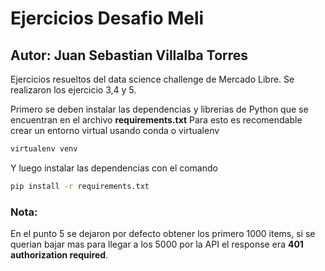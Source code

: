 # Ejercicios Desafio Meli
## Autor: Juan Sebastian Villalba Torres
Ejercicios resueltos del data science challenge de Mercado Libre.
Se realizaron los ejercicio 3,4 y 5.

Primero se deben instalar las dependencias y librerias de Python que se encuentran en el archivo **requirements.txt**
Para esto es recomendable crear un entorno virtual usando conda o virtualenv

```bash
virtualenv venv
```
Y luego instalar las dependencias con el comando
```bash
pip install -r requirements.txt
```
### Nota:
En el punto 5 se dejaron por defecto obtener los primero 1000 items, si se querian bajar mas para llegar a los 5000 por la API el response era **401 authorization required**.